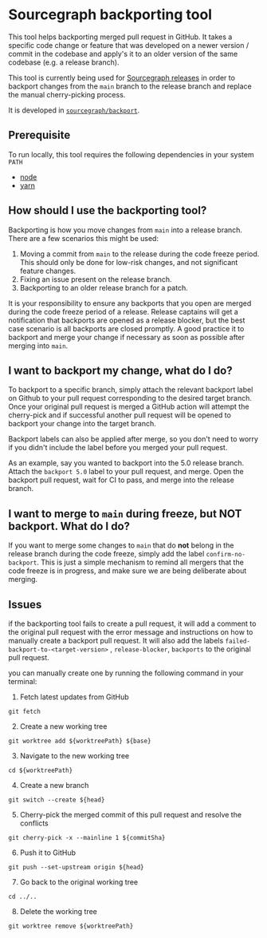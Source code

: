 # Sourcegraph backporting tool

This tool helps backporting merged pull request in GitHub. It takes a specific code change or feature that was developed on a newer version / commit in the codebase and apply's it to an older version of the same codebase (e.g. a release branch).

This tool is currently being used for [Sourcegraph releases](../process/releases/index.md) in order to backport changes from the `main` branch to the release branch and replace the manual cherry-picking process.

It is developed in [`sourcegraph/backport`](https://github.com/sourcegraph/backport).

## Prerequisite

To run locally, this tool requires the following dependencies in your system `PATH`

- [node](https://github.com/nvm-sh/nvm)
- [yarn](https://classic.yarnpkg.com/en/docs/install#mac-stable)

## How should I use the backporting tool?

Backporting is how you move changes from `main` into a release branch. There are a few scenarios this might be used:

1. Moving a commit from `main` to the release during the code freeze period. This should only be done for low-risk changes, and not significant feature changes.
2. Fixing an issue present on the release branch.
3. Backporting to an older release branch for a patch.

It is your responsibility to ensure any backports that you open are merged during the code freeze period of a release. Release captains will get a notification that backports are opened as a release blocker, but the best case scenario is all backports are closed promptly. A good practice it to backport and merge your change if necessary as soon as possible after merging into `main`.

## I want to backport my change, what do I do?

To backport to a specific branch, simply attach the relevant backport label on Github to your pull request corresponding to the desired target branch. Once your original pull request is merged a GitHub action will attempt the cherry-pick and if successful another pull request will be opened to backport your change into the target branch.

Backport labels can also be applied after merge, so you don't need to worry if you didn't include the label before you merged your pull request.

As an example, say you wanted to backport into the 5.0 release branch. Attach the `backport 5.0` label to your pull request, and merge. Open the backport pull request, wait for CI to pass, and merge into the release branch.

## I want to merge to `main` during freeze, but NOT backport. What do I do?

If you want to merge some changes to `main` that do **not** belong in the release branch during the code freeze, simply add the label `confirm-no-backport`. This is just a simple mechanism to remind all mergers that the code freeze is in progress, and make sure we are being deliberate about merging.

## Issues

if the backporting tool fails to create a pull request, it will add a comment to the original pull request with the error message and instructions on how to manually create a backport pull request.
It will also add the labels `failed-backport-to-<target-version>` , `release-blocker`, `backports` to the original pull request.

you can manually create one by running the following command in your terminal:

1. Fetch latest updates from GitHub

`git fetch`

2. Create a new working tree

`git worktree add ${worktreePath} ${base}`

3. Navigate to the new working tree

`cd ${worktreePath}`

4. Create a new branch

`git switch --create ${head}`

5. Cherry-pick the merged commit of this pull request and resolve the conflicts

`git cherry-pick -x --mainline 1 ${commitSha}`

6. Push it to GitHub

`git push --set-upstream origin ${head}`

7. Go back to the original working tree

`cd ../..`

8. Delete the working tree

`git worktree remove ${worktreePath}`

